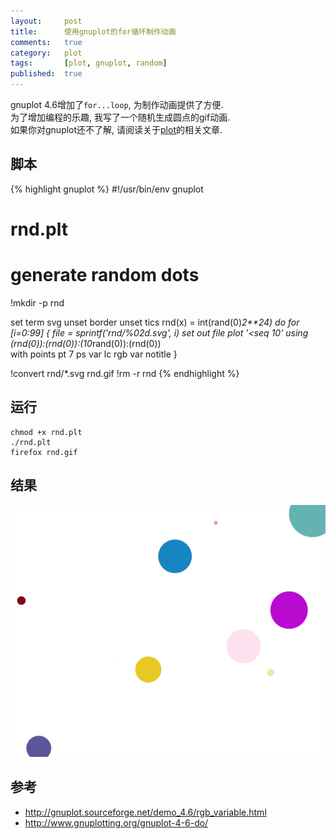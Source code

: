 ```yaml
---
layout:     post
title:      使用gnuplot的for循环制作动画
comments:   true
category:   plot
tags:       [plot, gnuplot, random]
published:  true
---
```


gnuplot 4.6增加了`for...loop`, 为制作动画提供了方便.  
为了增加编程的乐趣, 我写了一个随机生成圆点的gif动画.  
如果你对gnuplot还不了解, 请阅读关于[plot](http://hjkl.me/tagcloud.html#cat-plot)的相关文章.

脚本
----
{% highlight gnuplot %}
#!/usr/bin/env gnuplot
# rnd.plt
# generate random dots

!mkdir -p rnd

set term svg
unset border
unset tics
rnd(x) = int(rand(0)*2**24)
do for [i=0:99] {
    file = sprintf('rnd/%02d.svg', i)
    set out file
    plot '<seq 10' using (rnd(0)):(rnd(0)):(10*rand(0)):(rnd(0)) \
        with points pt 7 ps var lc rgb var notitle
}

!convert rnd/*.svg rnd.gif
!rm -r rnd
{% endhighlight %}

运行
----
    chmod +x rnd.plt
    ./rnd.plt
    firefox rnd.gif

结果
----
![rnd.gif](/img/rnd.gif)
    
参考
----
- <http://gnuplot.sourceforge.net/demo_4.6/rgb_variable.html>
- <http://www.gnuplotting.org/gnuplot-4-6-do/>
